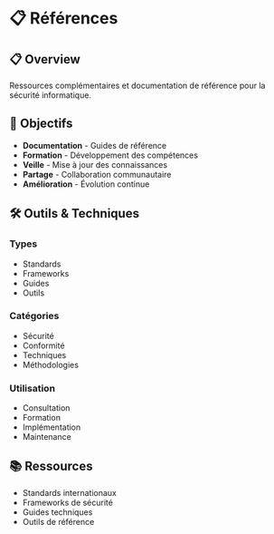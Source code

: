 # 📋 Références

## 📋 Overview

Ressources complémentaires et documentation de référence pour la sécurité informatique.

## 🎯 Objectifs

- **Documentation** - Guides de référence
- **Formation** - Développement des compétences
- **Veille** - Mise à jour des connaissances
- **Partage** - Collaboration communautaire
- **Amélioration** - Évolution continue

## 🛠️ Outils & Techniques

### Types
- Standards
- Frameworks
- Guides
- Outils

### Catégories
- Sécurité
- Conformité
- Techniques
- Méthodologies

### Utilisation
- Consultation
- Formation
- Implémentation
- Maintenance

## 📚 Ressources

- Standards internationaux
- Frameworks de sécurité
- Guides techniques
- Outils de référence 